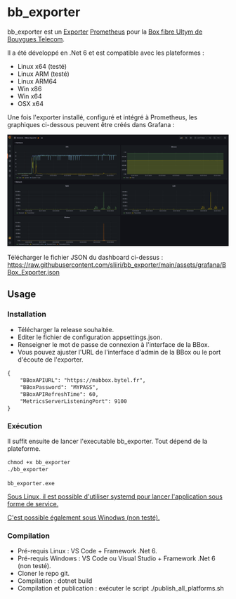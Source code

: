 # bb_exporter

bb_exporter est un [Exporter](https://prometheus.io/docs/instrumenting/exporters/) [Prometheus](https://prometheus.io) pour la [Box fibre Ultym de Bouygues Telecom](https://www.bouyguestelecom.fr/offres-internet/bbox-ultym).

Il a été développé en .Net 6 et est compatible avec les plateformes :
- Linux x64 (testé)
- Linux ARM (testé)
- Linux ARM64
- Win x86
- Win x64
- OSX x64

Une fois l'exporter installé, configuré et intégré à Prometheus, les graphiques ci-dessous peuvent être créés dans Grafana :

![Dashboard Grafana](https://raw.githubusercontent.com/sliiri/bb_exporter/main/assets/img/screenshot_BBox_Exporter_Grafana.png "Dashboard Grafana")

Télécharger le fichier JSON du dashboard ci-dessus : https://raw.githubusercontent.com/sliiri/bb_exporter/main/assets/grafana/BBox_Exporter.json

## Usage

### Installation

- Télécharger la release souhaitée.
- Editer le fichier de configuration appsettings.json.
- Renseigner le mot de passe de connexion à l'interface de la BBox.
- Vous pouvez ajuster l'URL de l'interface d'admin de la BBox ou le port d'écoute de l'exporter.

```
{
    "BBoxAPIURL": "https://mabbox.bytel.fr",
    "BBoxPassword": "MYPASS",
    "BBoxAPIRefreshTime": 60,
    "MetricsServerListeningPort": 9100
}
```

### Exécution

Il suffit ensuite de lancer l'executable bb_exporter. Tout dépend de la plateforme.

```
chmod +x bb_exporter
./bb_exporter

bb_exporter.exe
```

[Sous Linux, il est possible d'utiliser systemd pour lancer l'application sous forme de service.](https://domoticproject.com/creating-raspberry-pi-service/)

[C'est possible également sous Winodws (non testé).](https://docs.microsoft.com/fr-fr/troubleshoot/windows-client/deployment/create-user-defined-service)

### Compilation

- Pré-requis Linux : VS Code + Framework .Net 6.
- Pré-requis Windows : VS Code ou Visual Studio + Framework .Net 6 (non testé).
- Cloner le repo git.
- Compilation : dotnet build
- Compilation et publication : exécuter le script ./publish_all_platforms.sh
